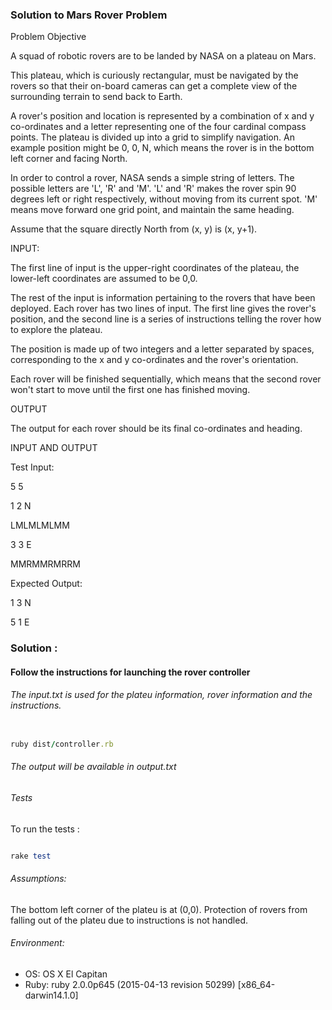 ### Solution to Mars Rover Problem

Problem Objective

A squad of robotic rovers are to be landed by NASA on a plateau on Mars. 

This plateau, which is curiously rectangular, must be navigated by the rovers so that their on-board cameras can get a complete view of the surrounding terrain to send back to Earth.

A rover's position and location is represented by a combination of x and y co-ordinates and a letter representing one of the four cardinal compass points. The plateau is divided up into a grid to simplify navigation. An example position might be 0, 0, N, which means the rover is in the bottom left corner and facing North.

In order to control a rover, NASA sends a simple string of letters. The possible letters are 'L', 'R' and 'M'. 'L' and 'R' makes the rover spin 90 degrees left or right respectively, without moving from its current spot. 'M' means move forward one grid point, and maintain the same heading.

Assume that the square directly North from (x, y) is (x, y+1).

INPUT:

The first line of input is the upper-right coordinates of the plateau, the lower-left coordinates are assumed to be 0,0.

The rest of the input is information pertaining to the rovers that have been deployed. Each rover has two lines of input. The first line gives the rover's position, and the second line is a series of instructions telling the rover how to explore the plateau.

The position is made up of two integers and a letter separated by spaces, corresponding to the x and y co-ordinates and the rover's orientation.

Each rover will be finished sequentially, which means that the second rover won't start to move until the first one has finished moving.

OUTPUT

The output for each rover should be its final co-ordinates and heading.

INPUT AND OUTPUT

Test Input:

5 5

1 2 N

LMLMLMLMM

3 3 E

MMRMMRMRRM

Expected Output:

1 3 N

5 1 E



### Solution :

#### Follow the instructions for launching the rover controller

###### The input.txt is used for the plateu information, rover information and the instructions.


```ruby

ruby dist/controller.rb

```

###### The output will be available in output.txt



###### Tests

To run the tests : 

```ruby

rake test

```


###### Assumptions:

The bottom left corner of the plateu is at (0,0).
Protection of rovers from falling out of the plateu due to instructions is not handled.



###### Environment:

- OS: OS X El Capitan
- Ruby: ruby 2.0.0p645 (2015-04-13 revision 50299) [x86_64-darwin14.1.0]


